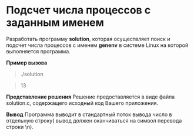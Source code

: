 # Подсчет числа процессов с заданным именем
Разработать программу **solution**, которая осуществляет поиск и подсчет числа процессов с именем **genenv** в системе Linux на которой выполняется программа. 

**Пример вызова**
>./solution

>13

**Представление решения**
Решение предоставляется в виде файла solution.c, содержащего исходный код Вашего приложения.

**Вывод**
Программа выводит в стандартный поток вывода число в отдельную строку( вывод должен оканчиваться на символ перевода строки \n).
